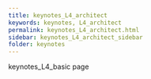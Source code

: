 ```yaml
---
title: keynotes_L4_architect
keywords: keynotes, L4_architect
permalink: keynotes_L4_architect.html
sidebar: keynotes_L4_architect_sidebar
folder: keynotes
---
```


keynotes_L4_basic page

